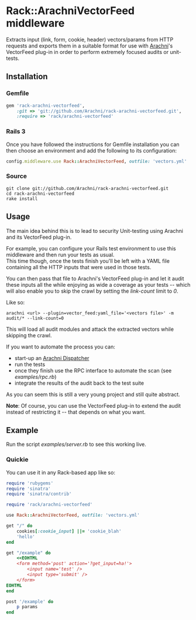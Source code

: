 # Rack::ArachniVectorFeed middleware

Extracts input (link, form, cookie, header) vectors/params from HTTP requests
and exports them in a suitable format for use with [Arachni](http://arachni-scanner.com)'s VectorFeed plug-in
in order to perform extremely focused audits or unit-tests.

## Installation

### Gemfile

```ruby
gem 'rack-arachni-vectorfeed',
    :git => 'git://github.com/Arachni/rack-arachni-vectorfeed.git',
    :require => 'rack/arachni-vectorfeed'
```

### Rails 3

Once you have followed the instructions for Gemfile installation you can then
choose an environment and add the following to its configuration:

```ruby
config.middleware.use Rack::ArachniVectorFeed, outfile: 'vectors.yml'
```

### Source

```
git clone git://github.com/Arachni/rack-arachni-vectorfeed.git
cd rack-arachni-vectorfeed
rake install
```

## Usage

The main idea behind this is to lead to security Unit-testing using Arachni and its VectorFeed plug-in.

For example, you can configure your Rails test environment to use this middleware
and then run your tests as usual.<br/>
This time though, once the tests finish you'll be left with a YAML file containing
all the HTTP inputs that were used in those tests.

You can then pass that file to Arachni's VectorFeed plug-in and let it audit
these inputs all the while enjoying as wide a coverage as your tests -- which will also enable
you to skip the crawl by setting the <em>link-count</em> limit to <em>0</em>.

Like so:

```
arachni <url> --plugin=vector_feed:yaml_file='<vectors file>' -m audit/* --link-count=0
```

This will load all audit modules and attack the extracted vectors while skipping the crawl.

If you want to automate the process you can:

* start-up an [Arachni Dispatcher](http://arachni-scanner.com/wiki/RPC-server)
* run the tests
* once they finish use the RPC interface to automate the scan (see <em>examples/rpc.rb</em>)
* integrate the results of the audit back to the test suite

As you can seem this is still a very young project and still quite abstract.

**Note**: Of course, you can use the VectorFeed plug-in to extend the audit
instead of restricting it -- that depends on what you want.


## Example

Run the script <em>examples/server.rb</em> to see this working live.

### Quickie

You can use it in any Rack-based app like so:

```ruby
require 'rubygems'
require 'sinatra'
require 'sinatra/contrib'

require 'rack/arachni-vectorfeed'

use Rack::ArachniVectorFeed, outfile: 'vectors.yml'

get "/" do
    cookies[:cookie_input] ||= 'cookie_blah'
    'hello'
end

get "/example" do
    <<EOHTML
    <form method='post' action='?get_input=ha!'>
        <input name='test' />
        <input type='submit' />
    </form>
EOHTML
end

post '/example' do
    p params
end

```
